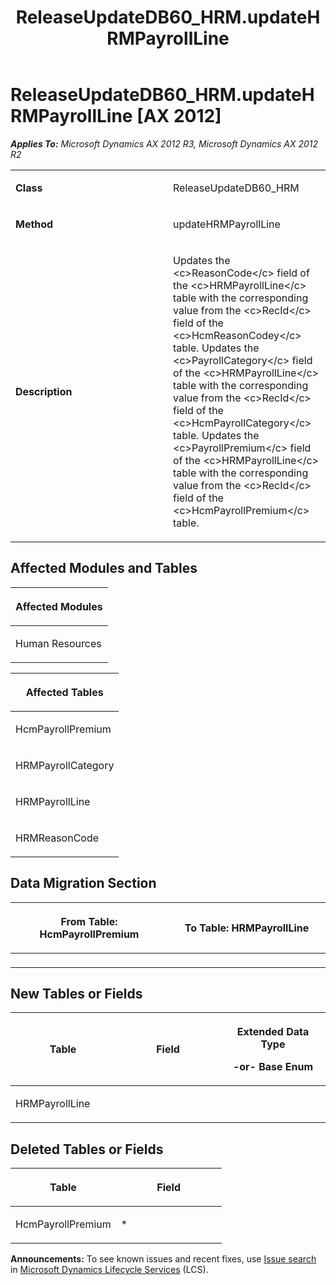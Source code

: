﻿---
title: ReleaseUpdateDB60_HRM.updateHRMPayrollLine
TOCTitle: ReleaseUpdateDB60_HRM.updateHRMPayrollLine
ms:assetid: 5369b117-91ca-10ae-f6fa-ef98ac91ef21
ms:mtpsurl: https://msdn.microsoft.com/en-us/library/JJ736117(v=AX.60)
ms:contentKeyID: 49708293
ms.date: 05/18/2015
mtps_version: v=AX.60
---

# ReleaseUpdateDB60\_HRM.updateHRMPayrollLine [AX 2012]


_**Applies To:** Microsoft Dynamics AX 2012 R3, Microsoft Dynamics AX 2012 R2_

<table>
<colgroup>
<col style="width: 50%" />
<col style="width: 50%" />
</colgroup>
<tbody>
<tr class="odd">
<td><p><strong>Class</strong></p></td>
<td><p>ReleaseUpdateDB60_HRM</p></td>
</tr>
<tr class="even">
<td><p><strong>Method</strong></p></td>
<td><p>updateHRMPayrollLine</p></td>
</tr>
<tr class="odd">
<td><p><strong>Description</strong></p></td>
<td><p>Updates the &lt;c&gt;ReasonCode&lt;/c&gt; field of the &lt;c&gt;HRMPayrollLine&lt;/c&gt; table with the corresponding value from the &lt;c&gt;RecId&lt;/c&gt; field of the &lt;c&gt;HcmReasonCodey&lt;/c&gt; table. Updates the &lt;c&gt;PayrollCategory&lt;/c&gt; field of the &lt;c&gt;HRMPayrollLine&lt;/c&gt; table with the corresponding value from the &lt;c&gt;RecId&lt;/c&gt; field of the &lt;c&gt;HcmPayrollCategory&lt;/c&gt; table. Updates the &lt;c&gt;PayrollPremium&lt;/c&gt; field of the &lt;c&gt;HRMPayrollLine&lt;/c&gt; table with the corresponding value from the &lt;c&gt;RecId&lt;/c&gt; field of the &lt;c&gt;HcmPayrollPremium&lt;/c&gt; table.</p></td>
</tr>
</tbody>
</table>


## Affected Modules and Tables

<table>
<colgroup>
<col style="width: 100%" />
</colgroup>
<thead>
<tr class="header">
<th><p>Affected Modules</p></th>
</tr>
</thead>
<tbody>
<tr class="odd">
<td><p>Human Resources</p></td>
</tr>
</tbody>
</table>


<table>
<colgroup>
<col style="width: 100%" />
</colgroup>
<thead>
<tr class="header">
<th><p>Affected Tables</p></th>
</tr>
</thead>
<tbody>
<tr class="odd">
<td><p>HcmPayrollPremium</p></td>
</tr>
<tr class="even">
<td><p>HRMPayrollCategory</p></td>
</tr>
<tr class="odd">
<td><p>HRMPayrollLine</p></td>
</tr>
<tr class="even">
<td><p>HRMReasonCode</p></td>
</tr>
</tbody>
</table>


## Data Migration Section

<table>
<colgroup>
<col style="width: 50%" />
<col style="width: 50%" />
</colgroup>
<thead>
<tr class="header">
<th><p>From Table: HcmPayrollPremium</p></th>
<th><p>To Table: HRMPayrollLine</p></th>
</tr>
</thead>
<tbody>
<tr class="odd">
<td><p></p></td>
<td><p></p></td>
</tr>
</tbody>
</table>


## New Tables or Fields

<table>
<colgroup>
<col style="width: 33%" />
<col style="width: 33%" />
<col style="width: 33%" />
</colgroup>
<thead>
<tr class="header">
<th><p>Table</p></th>
<th><p>Field</p></th>
<th><p>Extended Data Type</p>
<p>-or- Base Enum</p></th>
</tr>
</thead>
<tbody>
<tr class="odd">
<td><p>HRMPayrollLine</p></td>
<td><p></p></td>
<td><p></p></td>
</tr>
</tbody>
</table>


## Deleted Tables or Fields

<table>
<colgroup>
<col style="width: 50%" />
<col style="width: 50%" />
</colgroup>
<thead>
<tr class="header">
<th><p>Table</p></th>
<th><p>Field</p></th>
</tr>
</thead>
<tbody>
<tr class="odd">
<td><p>HcmPayrollPremium</p></td>
<td><p>*</p></td>
</tr>
</tbody>
</table>

  
**Announcements:** To see known issues and recent fixes, use [Issue search](http://go.microsoft.com/fwlink/?linkid=389258) in [Microsoft Dynamics Lifecycle Services](http://go.microsoft.com/fwlink/?linkid=306505) (LCS).

